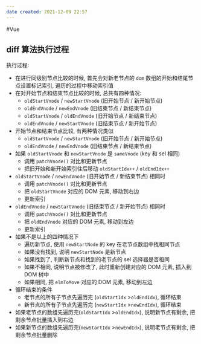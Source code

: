 ```yaml
---
date created: 2021-12-09 22:57
---
```


#Vue

## diff 算法执行过程

执行过程:

- 在进行同级别节点比较的时候, 首先会对新老节点的 `dom` 数组的开始和结尾节点设置标记索引, 遍历的过程中移动索引值
- 在对开始节点和结束节点比较的时候, 总共有四种情况:
  - `oldStartVnode` / `newStartVnode` (旧开始节点 / 新开始节点)
  - `oldEndVnode` / `newEndVnode` (旧结束节点 / 新结束节点)
  - `oldStartVnode` / `oldEndVnode` (旧开始节点 / 新结束节点)
  - `oldEndVnode` / `newStartVnode` (旧结束节点 / 新开始节点)
- 开始节点和结束节点比较, 有两种情况类似
  - `oldStartVnode` / `newStartVnode` (旧开始节点 / 新开始节点)
  - `oldEndVnode` / `newEndVnode` (旧结束节点 / 新结束节点)
- 如果 `oldStartVnode` 和 `newStartVnode` 是 `sameVnode` (key 和 sel 相同)
  - 调用 `patchVnode()` 对比和更新节点
  - 把旧开始和新开始索引往后移动 `oldStartIdx++` / `oldEndIdx++`
- `oldStartVnode` / `newEndVnode` (旧开始节点 / 新结束节点) 相同时
  - 调用 `patchVnode()` 对比和更新节点
  - 把 `oldStartVnode` 对应的 DOM 元素, 移动到右边
  - 更新索引
- `oldEndVnode` / `newStartVnode` (旧结束节点 / 新开始节点) 相同时
  - 调用 `patchVnode()` 对比和更新节点
  - 把 `oldEndVnode` 对应的 DOM 元素, 移动到左边
  - 更新索引
- 如果不是以上的四种情况下
  - 遍历新节点, 使用 `newStartNode` 的 key 在老节点数组中找相同节点
  - 如果没有找到, 说明 `newStartNode` 是新节点
  - 如果找到了, 判断新节点和找到的老节点的 sel 选择器是否相同
  - 如果不相同, 说明节点被修改了, 此时重新创建对应的 DOM 元素, 插入到 DOM 树中
  - 如果相同, 把 `elmToMove` 对应的 DOM 元素, 移动到左边
- 循环结束的条件
  - 老节点的所有子节点先遍历完 (`oldStartIdx` >`oldEndIdx`), 循环结束
  - 新节点的所有子节点先遍历完 (`newStartIdx` >`newEndIdx`), 循环结束
- 如果老节点的数组先遍历完(`oldStartIdx` >`oldEndIdx`), 说明新节点有剩余, 把剩余节点批量插入到右边
- 如果新节点的数组先遍历完(`newStartIdx` >`newEndIdx`), 说明老节点有剩余, 把剩余节点批量删除
